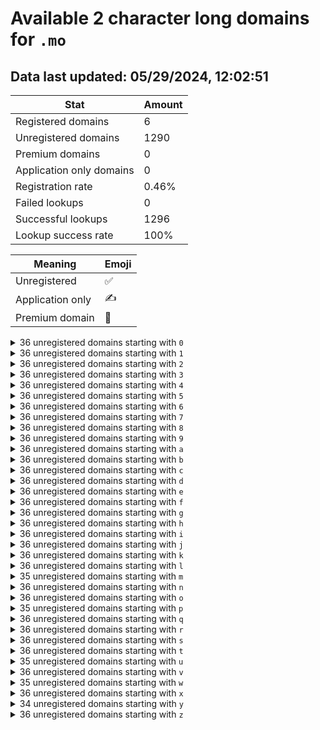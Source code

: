 # Available 2 character long domains for `.mo`

## Data last updated: 05/29/2024, 12:02:51

|Stat|Amount|
|--|--|
|Registered domains|6|
|Unregistered domains|1290|
|Premium domains|0|
|Application only domains|0|
|Registration rate|0.46%|
|Failed lookups|0|
|Successful lookups|1296|
|Lookup success rate|100%|


|Meaning|Emoji|
|--|--|
|Unregistered|:white_check_mark:|
|Application only|:writing_hand:|
|Premium domain|:gem:|

<details>
<summary>36 unregistered domains starting with <bold><code>0</code></bold></summary>

|Type|Domain|
|--|--|
|:white_check_mark:|`00.mo`|
|:white_check_mark:|`01.mo`|
|:white_check_mark:|`02.mo`|
|:white_check_mark:|`03.mo`|
|:white_check_mark:|`04.mo`|
|:white_check_mark:|`05.mo`|
|:white_check_mark:|`06.mo`|
|:white_check_mark:|`07.mo`|
|:white_check_mark:|`08.mo`|
|:white_check_mark:|`09.mo`|
|:white_check_mark:|`0a.mo`|
|:white_check_mark:|`0b.mo`|
|:white_check_mark:|`0c.mo`|
|:white_check_mark:|`0d.mo`|
|:white_check_mark:|`0e.mo`|
|:white_check_mark:|`0f.mo`|
|:white_check_mark:|`0g.mo`|
|:white_check_mark:|`0h.mo`|
|:white_check_mark:|`0i.mo`|
|:white_check_mark:|`0j.mo`|
|:white_check_mark:|`0k.mo`|
|:white_check_mark:|`0l.mo`|
|:white_check_mark:|`0m.mo`|
|:white_check_mark:|`0n.mo`|
|:white_check_mark:|`0o.mo`|
|:white_check_mark:|`0p.mo`|
|:white_check_mark:|`0q.mo`|
|:white_check_mark:|`0r.mo`|
|:white_check_mark:|`0s.mo`|
|:white_check_mark:|`0t.mo`|
|:white_check_mark:|`0u.mo`|
|:white_check_mark:|`0v.mo`|
|:white_check_mark:|`0w.mo`|
|:white_check_mark:|`0x.mo`|
|:white_check_mark:|`0y.mo`|
|:white_check_mark:|`0z.mo`|
</details>
<details>
<summary>36 unregistered domains starting with <bold><code>1</code></bold></summary>

|Type|Domain|
|--|--|
|:white_check_mark:|`10.mo`|
|:white_check_mark:|`11.mo`|
|:white_check_mark:|`12.mo`|
|:white_check_mark:|`13.mo`|
|:white_check_mark:|`14.mo`|
|:white_check_mark:|`15.mo`|
|:white_check_mark:|`16.mo`|
|:white_check_mark:|`17.mo`|
|:white_check_mark:|`18.mo`|
|:white_check_mark:|`19.mo`|
|:white_check_mark:|`1a.mo`|
|:white_check_mark:|`1b.mo`|
|:white_check_mark:|`1c.mo`|
|:white_check_mark:|`1d.mo`|
|:white_check_mark:|`1e.mo`|
|:white_check_mark:|`1f.mo`|
|:white_check_mark:|`1g.mo`|
|:white_check_mark:|`1h.mo`|
|:white_check_mark:|`1i.mo`|
|:white_check_mark:|`1j.mo`|
|:white_check_mark:|`1k.mo`|
|:white_check_mark:|`1l.mo`|
|:white_check_mark:|`1m.mo`|
|:white_check_mark:|`1n.mo`|
|:white_check_mark:|`1o.mo`|
|:white_check_mark:|`1p.mo`|
|:white_check_mark:|`1q.mo`|
|:white_check_mark:|`1r.mo`|
|:white_check_mark:|`1s.mo`|
|:white_check_mark:|`1t.mo`|
|:white_check_mark:|`1u.mo`|
|:white_check_mark:|`1v.mo`|
|:white_check_mark:|`1w.mo`|
|:white_check_mark:|`1x.mo`|
|:white_check_mark:|`1y.mo`|
|:white_check_mark:|`1z.mo`|
</details>
<details>
<summary>36 unregistered domains starting with <bold><code>2</code></bold></summary>

|Type|Domain|
|--|--|
|:white_check_mark:|`20.mo`|
|:white_check_mark:|`21.mo`|
|:white_check_mark:|`22.mo`|
|:white_check_mark:|`23.mo`|
|:white_check_mark:|`24.mo`|
|:white_check_mark:|`25.mo`|
|:white_check_mark:|`26.mo`|
|:white_check_mark:|`27.mo`|
|:white_check_mark:|`28.mo`|
|:white_check_mark:|`29.mo`|
|:white_check_mark:|`2a.mo`|
|:white_check_mark:|`2b.mo`|
|:white_check_mark:|`2c.mo`|
|:white_check_mark:|`2d.mo`|
|:white_check_mark:|`2e.mo`|
|:white_check_mark:|`2f.mo`|
|:white_check_mark:|`2g.mo`|
|:white_check_mark:|`2h.mo`|
|:white_check_mark:|`2i.mo`|
|:white_check_mark:|`2j.mo`|
|:white_check_mark:|`2k.mo`|
|:white_check_mark:|`2l.mo`|
|:white_check_mark:|`2m.mo`|
|:white_check_mark:|`2n.mo`|
|:white_check_mark:|`2o.mo`|
|:white_check_mark:|`2p.mo`|
|:white_check_mark:|`2q.mo`|
|:white_check_mark:|`2r.mo`|
|:white_check_mark:|`2s.mo`|
|:white_check_mark:|`2t.mo`|
|:white_check_mark:|`2u.mo`|
|:white_check_mark:|`2v.mo`|
|:white_check_mark:|`2w.mo`|
|:white_check_mark:|`2x.mo`|
|:white_check_mark:|`2y.mo`|
|:white_check_mark:|`2z.mo`|
</details>
<details>
<summary>36 unregistered domains starting with <bold><code>3</code></bold></summary>

|Type|Domain|
|--|--|
|:white_check_mark:|`30.mo`|
|:white_check_mark:|`31.mo`|
|:white_check_mark:|`32.mo`|
|:white_check_mark:|`33.mo`|
|:white_check_mark:|`34.mo`|
|:white_check_mark:|`35.mo`|
|:white_check_mark:|`36.mo`|
|:white_check_mark:|`37.mo`|
|:white_check_mark:|`38.mo`|
|:white_check_mark:|`39.mo`|
|:white_check_mark:|`3a.mo`|
|:white_check_mark:|`3b.mo`|
|:white_check_mark:|`3c.mo`|
|:white_check_mark:|`3d.mo`|
|:white_check_mark:|`3e.mo`|
|:white_check_mark:|`3f.mo`|
|:white_check_mark:|`3g.mo`|
|:white_check_mark:|`3h.mo`|
|:white_check_mark:|`3i.mo`|
|:white_check_mark:|`3j.mo`|
|:white_check_mark:|`3k.mo`|
|:white_check_mark:|`3l.mo`|
|:white_check_mark:|`3m.mo`|
|:white_check_mark:|`3n.mo`|
|:white_check_mark:|`3o.mo`|
|:white_check_mark:|`3p.mo`|
|:white_check_mark:|`3q.mo`|
|:white_check_mark:|`3r.mo`|
|:white_check_mark:|`3s.mo`|
|:white_check_mark:|`3t.mo`|
|:white_check_mark:|`3u.mo`|
|:white_check_mark:|`3v.mo`|
|:white_check_mark:|`3w.mo`|
|:white_check_mark:|`3x.mo`|
|:white_check_mark:|`3y.mo`|
|:white_check_mark:|`3z.mo`|
</details>
<details>
<summary>36 unregistered domains starting with <bold><code>4</code></bold></summary>

|Type|Domain|
|--|--|
|:white_check_mark:|`40.mo`|
|:white_check_mark:|`41.mo`|
|:white_check_mark:|`42.mo`|
|:white_check_mark:|`43.mo`|
|:white_check_mark:|`44.mo`|
|:white_check_mark:|`45.mo`|
|:white_check_mark:|`46.mo`|
|:white_check_mark:|`47.mo`|
|:white_check_mark:|`48.mo`|
|:white_check_mark:|`49.mo`|
|:white_check_mark:|`4a.mo`|
|:white_check_mark:|`4b.mo`|
|:white_check_mark:|`4c.mo`|
|:white_check_mark:|`4d.mo`|
|:white_check_mark:|`4e.mo`|
|:white_check_mark:|`4f.mo`|
|:white_check_mark:|`4g.mo`|
|:white_check_mark:|`4h.mo`|
|:white_check_mark:|`4i.mo`|
|:white_check_mark:|`4j.mo`|
|:white_check_mark:|`4k.mo`|
|:white_check_mark:|`4l.mo`|
|:white_check_mark:|`4m.mo`|
|:white_check_mark:|`4n.mo`|
|:white_check_mark:|`4o.mo`|
|:white_check_mark:|`4p.mo`|
|:white_check_mark:|`4q.mo`|
|:white_check_mark:|`4r.mo`|
|:white_check_mark:|`4s.mo`|
|:white_check_mark:|`4t.mo`|
|:white_check_mark:|`4u.mo`|
|:white_check_mark:|`4v.mo`|
|:white_check_mark:|`4w.mo`|
|:white_check_mark:|`4x.mo`|
|:white_check_mark:|`4y.mo`|
|:white_check_mark:|`4z.mo`|
</details>
<details>
<summary>36 unregistered domains starting with <bold><code>5</code></bold></summary>

|Type|Domain|
|--|--|
|:white_check_mark:|`50.mo`|
|:white_check_mark:|`51.mo`|
|:white_check_mark:|`52.mo`|
|:white_check_mark:|`53.mo`|
|:white_check_mark:|`54.mo`|
|:white_check_mark:|`55.mo`|
|:white_check_mark:|`56.mo`|
|:white_check_mark:|`57.mo`|
|:white_check_mark:|`58.mo`|
|:white_check_mark:|`59.mo`|
|:white_check_mark:|`5a.mo`|
|:white_check_mark:|`5b.mo`|
|:white_check_mark:|`5c.mo`|
|:white_check_mark:|`5d.mo`|
|:white_check_mark:|`5e.mo`|
|:white_check_mark:|`5f.mo`|
|:white_check_mark:|`5g.mo`|
|:white_check_mark:|`5h.mo`|
|:white_check_mark:|`5i.mo`|
|:white_check_mark:|`5j.mo`|
|:white_check_mark:|`5k.mo`|
|:white_check_mark:|`5l.mo`|
|:white_check_mark:|`5m.mo`|
|:white_check_mark:|`5n.mo`|
|:white_check_mark:|`5o.mo`|
|:white_check_mark:|`5p.mo`|
|:white_check_mark:|`5q.mo`|
|:white_check_mark:|`5r.mo`|
|:white_check_mark:|`5s.mo`|
|:white_check_mark:|`5t.mo`|
|:white_check_mark:|`5u.mo`|
|:white_check_mark:|`5v.mo`|
|:white_check_mark:|`5w.mo`|
|:white_check_mark:|`5x.mo`|
|:white_check_mark:|`5y.mo`|
|:white_check_mark:|`5z.mo`|
</details>
<details>
<summary>36 unregistered domains starting with <bold><code>6</code></bold></summary>

|Type|Domain|
|--|--|
|:white_check_mark:|`60.mo`|
|:white_check_mark:|`61.mo`|
|:white_check_mark:|`62.mo`|
|:white_check_mark:|`63.mo`|
|:white_check_mark:|`64.mo`|
|:white_check_mark:|`65.mo`|
|:white_check_mark:|`66.mo`|
|:white_check_mark:|`67.mo`|
|:white_check_mark:|`68.mo`|
|:white_check_mark:|`69.mo`|
|:white_check_mark:|`6a.mo`|
|:white_check_mark:|`6b.mo`|
|:white_check_mark:|`6c.mo`|
|:white_check_mark:|`6d.mo`|
|:white_check_mark:|`6e.mo`|
|:white_check_mark:|`6f.mo`|
|:white_check_mark:|`6g.mo`|
|:white_check_mark:|`6h.mo`|
|:white_check_mark:|`6i.mo`|
|:white_check_mark:|`6j.mo`|
|:white_check_mark:|`6k.mo`|
|:white_check_mark:|`6l.mo`|
|:white_check_mark:|`6m.mo`|
|:white_check_mark:|`6n.mo`|
|:white_check_mark:|`6o.mo`|
|:white_check_mark:|`6p.mo`|
|:white_check_mark:|`6q.mo`|
|:white_check_mark:|`6r.mo`|
|:white_check_mark:|`6s.mo`|
|:white_check_mark:|`6t.mo`|
|:white_check_mark:|`6u.mo`|
|:white_check_mark:|`6v.mo`|
|:white_check_mark:|`6w.mo`|
|:white_check_mark:|`6x.mo`|
|:white_check_mark:|`6y.mo`|
|:white_check_mark:|`6z.mo`|
</details>
<details>
<summary>36 unregistered domains starting with <bold><code>7</code></bold></summary>

|Type|Domain|
|--|--|
|:white_check_mark:|`70.mo`|
|:white_check_mark:|`71.mo`|
|:white_check_mark:|`72.mo`|
|:white_check_mark:|`73.mo`|
|:white_check_mark:|`74.mo`|
|:white_check_mark:|`75.mo`|
|:white_check_mark:|`76.mo`|
|:white_check_mark:|`77.mo`|
|:white_check_mark:|`78.mo`|
|:white_check_mark:|`79.mo`|
|:white_check_mark:|`7a.mo`|
|:white_check_mark:|`7b.mo`|
|:white_check_mark:|`7c.mo`|
|:white_check_mark:|`7d.mo`|
|:white_check_mark:|`7e.mo`|
|:white_check_mark:|`7f.mo`|
|:white_check_mark:|`7g.mo`|
|:white_check_mark:|`7h.mo`|
|:white_check_mark:|`7i.mo`|
|:white_check_mark:|`7j.mo`|
|:white_check_mark:|`7k.mo`|
|:white_check_mark:|`7l.mo`|
|:white_check_mark:|`7m.mo`|
|:white_check_mark:|`7n.mo`|
|:white_check_mark:|`7o.mo`|
|:white_check_mark:|`7p.mo`|
|:white_check_mark:|`7q.mo`|
|:white_check_mark:|`7r.mo`|
|:white_check_mark:|`7s.mo`|
|:white_check_mark:|`7t.mo`|
|:white_check_mark:|`7u.mo`|
|:white_check_mark:|`7v.mo`|
|:white_check_mark:|`7w.mo`|
|:white_check_mark:|`7x.mo`|
|:white_check_mark:|`7y.mo`|
|:white_check_mark:|`7z.mo`|
</details>
<details>
<summary>36 unregistered domains starting with <bold><code>8</code></bold></summary>

|Type|Domain|
|--|--|
|:white_check_mark:|`80.mo`|
|:white_check_mark:|`81.mo`|
|:white_check_mark:|`82.mo`|
|:white_check_mark:|`83.mo`|
|:white_check_mark:|`84.mo`|
|:white_check_mark:|`85.mo`|
|:white_check_mark:|`86.mo`|
|:white_check_mark:|`87.mo`|
|:white_check_mark:|`88.mo`|
|:white_check_mark:|`89.mo`|
|:white_check_mark:|`8a.mo`|
|:white_check_mark:|`8b.mo`|
|:white_check_mark:|`8c.mo`|
|:white_check_mark:|`8d.mo`|
|:white_check_mark:|`8e.mo`|
|:white_check_mark:|`8f.mo`|
|:white_check_mark:|`8g.mo`|
|:white_check_mark:|`8h.mo`|
|:white_check_mark:|`8i.mo`|
|:white_check_mark:|`8j.mo`|
|:white_check_mark:|`8k.mo`|
|:white_check_mark:|`8l.mo`|
|:white_check_mark:|`8m.mo`|
|:white_check_mark:|`8n.mo`|
|:white_check_mark:|`8o.mo`|
|:white_check_mark:|`8p.mo`|
|:white_check_mark:|`8q.mo`|
|:white_check_mark:|`8r.mo`|
|:white_check_mark:|`8s.mo`|
|:white_check_mark:|`8t.mo`|
|:white_check_mark:|`8u.mo`|
|:white_check_mark:|`8v.mo`|
|:white_check_mark:|`8w.mo`|
|:white_check_mark:|`8x.mo`|
|:white_check_mark:|`8y.mo`|
|:white_check_mark:|`8z.mo`|
</details>
<details>
<summary>36 unregistered domains starting with <bold><code>9</code></bold></summary>

|Type|Domain|
|--|--|
|:white_check_mark:|`90.mo`|
|:white_check_mark:|`91.mo`|
|:white_check_mark:|`92.mo`|
|:white_check_mark:|`93.mo`|
|:white_check_mark:|`94.mo`|
|:white_check_mark:|`95.mo`|
|:white_check_mark:|`96.mo`|
|:white_check_mark:|`97.mo`|
|:white_check_mark:|`98.mo`|
|:white_check_mark:|`99.mo`|
|:white_check_mark:|`9a.mo`|
|:white_check_mark:|`9b.mo`|
|:white_check_mark:|`9c.mo`|
|:white_check_mark:|`9d.mo`|
|:white_check_mark:|`9e.mo`|
|:white_check_mark:|`9f.mo`|
|:white_check_mark:|`9g.mo`|
|:white_check_mark:|`9h.mo`|
|:white_check_mark:|`9i.mo`|
|:white_check_mark:|`9j.mo`|
|:white_check_mark:|`9k.mo`|
|:white_check_mark:|`9l.mo`|
|:white_check_mark:|`9m.mo`|
|:white_check_mark:|`9n.mo`|
|:white_check_mark:|`9o.mo`|
|:white_check_mark:|`9p.mo`|
|:white_check_mark:|`9q.mo`|
|:white_check_mark:|`9r.mo`|
|:white_check_mark:|`9s.mo`|
|:white_check_mark:|`9t.mo`|
|:white_check_mark:|`9u.mo`|
|:white_check_mark:|`9v.mo`|
|:white_check_mark:|`9w.mo`|
|:white_check_mark:|`9x.mo`|
|:white_check_mark:|`9y.mo`|
|:white_check_mark:|`9z.mo`|
</details>
<details>
<summary>36 unregistered domains starting with <bold><code>a</code></bold></summary>

|Type|Domain|
|--|--|
|:white_check_mark:|`a0.mo`|
|:white_check_mark:|`a1.mo`|
|:white_check_mark:|`a2.mo`|
|:white_check_mark:|`a3.mo`|
|:white_check_mark:|`a4.mo`|
|:white_check_mark:|`a5.mo`|
|:white_check_mark:|`a6.mo`|
|:white_check_mark:|`a7.mo`|
|:white_check_mark:|`a8.mo`|
|:white_check_mark:|`a9.mo`|
|:white_check_mark:|`aa.mo`|
|:white_check_mark:|`ab.mo`|
|:white_check_mark:|`ac.mo`|
|:white_check_mark:|`ad.mo`|
|:white_check_mark:|`ae.mo`|
|:white_check_mark:|`af.mo`|
|:white_check_mark:|`ag.mo`|
|:white_check_mark:|`ah.mo`|
|:white_check_mark:|`ai.mo`|
|:white_check_mark:|`aj.mo`|
|:white_check_mark:|`ak.mo`|
|:white_check_mark:|`al.mo`|
|:white_check_mark:|`am.mo`|
|:white_check_mark:|`an.mo`|
|:white_check_mark:|`ao.mo`|
|:white_check_mark:|`ap.mo`|
|:white_check_mark:|`aq.mo`|
|:white_check_mark:|`ar.mo`|
|:white_check_mark:|`as.mo`|
|:white_check_mark:|`at.mo`|
|:white_check_mark:|`au.mo`|
|:white_check_mark:|`av.mo`|
|:white_check_mark:|`aw.mo`|
|:white_check_mark:|`ax.mo`|
|:white_check_mark:|`ay.mo`|
|:white_check_mark:|`az.mo`|
</details>
<details>
<summary>36 unregistered domains starting with <bold><code>b</code></bold></summary>

|Type|Domain|
|--|--|
|:white_check_mark:|`b0.mo`|
|:white_check_mark:|`b1.mo`|
|:white_check_mark:|`b2.mo`|
|:white_check_mark:|`b3.mo`|
|:white_check_mark:|`b4.mo`|
|:white_check_mark:|`b5.mo`|
|:white_check_mark:|`b6.mo`|
|:white_check_mark:|`b7.mo`|
|:white_check_mark:|`b8.mo`|
|:white_check_mark:|`b9.mo`|
|:white_check_mark:|`ba.mo`|
|:white_check_mark:|`bb.mo`|
|:white_check_mark:|`bc.mo`|
|:white_check_mark:|`bd.mo`|
|:white_check_mark:|`be.mo`|
|:white_check_mark:|`bf.mo`|
|:white_check_mark:|`bg.mo`|
|:white_check_mark:|`bh.mo`|
|:white_check_mark:|`bi.mo`|
|:white_check_mark:|`bj.mo`|
|:white_check_mark:|`bk.mo`|
|:white_check_mark:|`bl.mo`|
|:white_check_mark:|`bm.mo`|
|:white_check_mark:|`bn.mo`|
|:white_check_mark:|`bo.mo`|
|:white_check_mark:|`bp.mo`|
|:white_check_mark:|`bq.mo`|
|:white_check_mark:|`br.mo`|
|:white_check_mark:|`bs.mo`|
|:white_check_mark:|`bt.mo`|
|:white_check_mark:|`bu.mo`|
|:white_check_mark:|`bv.mo`|
|:white_check_mark:|`bw.mo`|
|:white_check_mark:|`bx.mo`|
|:white_check_mark:|`by.mo`|
|:white_check_mark:|`bz.mo`|
</details>
<details>
<summary>36 unregistered domains starting with <bold><code>c</code></bold></summary>

|Type|Domain|
|--|--|
|:white_check_mark:|`c0.mo`|
|:white_check_mark:|`c1.mo`|
|:white_check_mark:|`c2.mo`|
|:white_check_mark:|`c3.mo`|
|:white_check_mark:|`c4.mo`|
|:white_check_mark:|`c5.mo`|
|:white_check_mark:|`c6.mo`|
|:white_check_mark:|`c7.mo`|
|:white_check_mark:|`c8.mo`|
|:white_check_mark:|`c9.mo`|
|:white_check_mark:|`ca.mo`|
|:white_check_mark:|`cb.mo`|
|:white_check_mark:|`cc.mo`|
|:white_check_mark:|`cd.mo`|
|:white_check_mark:|`ce.mo`|
|:white_check_mark:|`cf.mo`|
|:white_check_mark:|`cg.mo`|
|:white_check_mark:|`ch.mo`|
|:white_check_mark:|`ci.mo`|
|:white_check_mark:|`cj.mo`|
|:white_check_mark:|`ck.mo`|
|:white_check_mark:|`cl.mo`|
|:white_check_mark:|`cm.mo`|
|:white_check_mark:|`cn.mo`|
|:white_check_mark:|`co.mo`|
|:white_check_mark:|`cp.mo`|
|:white_check_mark:|`cq.mo`|
|:white_check_mark:|`cr.mo`|
|:white_check_mark:|`cs.mo`|
|:white_check_mark:|`ct.mo`|
|:white_check_mark:|`cu.mo`|
|:white_check_mark:|`cv.mo`|
|:white_check_mark:|`cw.mo`|
|:white_check_mark:|`cx.mo`|
|:white_check_mark:|`cy.mo`|
|:white_check_mark:|`cz.mo`|
</details>
<details>
<summary>36 unregistered domains starting with <bold><code>d</code></bold></summary>

|Type|Domain|
|--|--|
|:white_check_mark:|`d0.mo`|
|:white_check_mark:|`d1.mo`|
|:white_check_mark:|`d2.mo`|
|:white_check_mark:|`d3.mo`|
|:white_check_mark:|`d4.mo`|
|:white_check_mark:|`d5.mo`|
|:white_check_mark:|`d6.mo`|
|:white_check_mark:|`d7.mo`|
|:white_check_mark:|`d8.mo`|
|:white_check_mark:|`d9.mo`|
|:white_check_mark:|`da.mo`|
|:white_check_mark:|`db.mo`|
|:white_check_mark:|`dc.mo`|
|:white_check_mark:|`dd.mo`|
|:white_check_mark:|`de.mo`|
|:white_check_mark:|`df.mo`|
|:white_check_mark:|`dg.mo`|
|:white_check_mark:|`dh.mo`|
|:white_check_mark:|`di.mo`|
|:white_check_mark:|`dj.mo`|
|:white_check_mark:|`dk.mo`|
|:white_check_mark:|`dl.mo`|
|:white_check_mark:|`dm.mo`|
|:white_check_mark:|`dn.mo`|
|:white_check_mark:|`do.mo`|
|:white_check_mark:|`dp.mo`|
|:white_check_mark:|`dq.mo`|
|:white_check_mark:|`dr.mo`|
|:white_check_mark:|`ds.mo`|
|:white_check_mark:|`dt.mo`|
|:white_check_mark:|`du.mo`|
|:white_check_mark:|`dv.mo`|
|:white_check_mark:|`dw.mo`|
|:white_check_mark:|`dx.mo`|
|:white_check_mark:|`dy.mo`|
|:white_check_mark:|`dz.mo`|
</details>
<details>
<summary>36 unregistered domains starting with <bold><code>e</code></bold></summary>

|Type|Domain|
|--|--|
|:white_check_mark:|`e0.mo`|
|:white_check_mark:|`e1.mo`|
|:white_check_mark:|`e2.mo`|
|:white_check_mark:|`e3.mo`|
|:white_check_mark:|`e4.mo`|
|:white_check_mark:|`e5.mo`|
|:white_check_mark:|`e6.mo`|
|:white_check_mark:|`e7.mo`|
|:white_check_mark:|`e8.mo`|
|:white_check_mark:|`e9.mo`|
|:white_check_mark:|`ea.mo`|
|:white_check_mark:|`eb.mo`|
|:white_check_mark:|`ec.mo`|
|:white_check_mark:|`ed.mo`|
|:white_check_mark:|`ee.mo`|
|:white_check_mark:|`ef.mo`|
|:white_check_mark:|`eg.mo`|
|:white_check_mark:|`eh.mo`|
|:white_check_mark:|`ei.mo`|
|:white_check_mark:|`ej.mo`|
|:white_check_mark:|`ek.mo`|
|:white_check_mark:|`el.mo`|
|:white_check_mark:|`em.mo`|
|:white_check_mark:|`en.mo`|
|:white_check_mark:|`eo.mo`|
|:white_check_mark:|`ep.mo`|
|:white_check_mark:|`eq.mo`|
|:white_check_mark:|`er.mo`|
|:white_check_mark:|`es.mo`|
|:white_check_mark:|`et.mo`|
|:white_check_mark:|`eu.mo`|
|:white_check_mark:|`ev.mo`|
|:white_check_mark:|`ew.mo`|
|:white_check_mark:|`ex.mo`|
|:white_check_mark:|`ey.mo`|
|:white_check_mark:|`ez.mo`|
</details>
<details>
<summary>36 unregistered domains starting with <bold><code>f</code></bold></summary>

|Type|Domain|
|--|--|
|:white_check_mark:|`f0.mo`|
|:white_check_mark:|`f1.mo`|
|:white_check_mark:|`f2.mo`|
|:white_check_mark:|`f3.mo`|
|:white_check_mark:|`f4.mo`|
|:white_check_mark:|`f5.mo`|
|:white_check_mark:|`f6.mo`|
|:white_check_mark:|`f7.mo`|
|:white_check_mark:|`f8.mo`|
|:white_check_mark:|`f9.mo`|
|:white_check_mark:|`fa.mo`|
|:white_check_mark:|`fb.mo`|
|:white_check_mark:|`fc.mo`|
|:white_check_mark:|`fd.mo`|
|:white_check_mark:|`fe.mo`|
|:white_check_mark:|`ff.mo`|
|:white_check_mark:|`fg.mo`|
|:white_check_mark:|`fh.mo`|
|:white_check_mark:|`fi.mo`|
|:white_check_mark:|`fj.mo`|
|:white_check_mark:|`fk.mo`|
|:white_check_mark:|`fl.mo`|
|:white_check_mark:|`fm.mo`|
|:white_check_mark:|`fn.mo`|
|:white_check_mark:|`fo.mo`|
|:white_check_mark:|`fp.mo`|
|:white_check_mark:|`fq.mo`|
|:white_check_mark:|`fr.mo`|
|:white_check_mark:|`fs.mo`|
|:white_check_mark:|`ft.mo`|
|:white_check_mark:|`fu.mo`|
|:white_check_mark:|`fv.mo`|
|:white_check_mark:|`fw.mo`|
|:white_check_mark:|`fx.mo`|
|:white_check_mark:|`fy.mo`|
|:white_check_mark:|`fz.mo`|
</details>
<details>
<summary>36 unregistered domains starting with <bold><code>g</code></bold></summary>

|Type|Domain|
|--|--|
|:white_check_mark:|`g0.mo`|
|:white_check_mark:|`g1.mo`|
|:white_check_mark:|`g2.mo`|
|:white_check_mark:|`g3.mo`|
|:white_check_mark:|`g4.mo`|
|:white_check_mark:|`g5.mo`|
|:white_check_mark:|`g6.mo`|
|:white_check_mark:|`g7.mo`|
|:white_check_mark:|`g8.mo`|
|:white_check_mark:|`g9.mo`|
|:white_check_mark:|`ga.mo`|
|:white_check_mark:|`gb.mo`|
|:white_check_mark:|`gc.mo`|
|:white_check_mark:|`gd.mo`|
|:white_check_mark:|`ge.mo`|
|:white_check_mark:|`gf.mo`|
|:white_check_mark:|`gg.mo`|
|:white_check_mark:|`gh.mo`|
|:white_check_mark:|`gi.mo`|
|:white_check_mark:|`gj.mo`|
|:white_check_mark:|`gk.mo`|
|:white_check_mark:|`gl.mo`|
|:white_check_mark:|`gm.mo`|
|:white_check_mark:|`gn.mo`|
|:white_check_mark:|`go.mo`|
|:white_check_mark:|`gp.mo`|
|:white_check_mark:|`gq.mo`|
|:white_check_mark:|`gr.mo`|
|:white_check_mark:|`gs.mo`|
|:white_check_mark:|`gt.mo`|
|:white_check_mark:|`gu.mo`|
|:white_check_mark:|`gv.mo`|
|:white_check_mark:|`gw.mo`|
|:white_check_mark:|`gx.mo`|
|:white_check_mark:|`gy.mo`|
|:white_check_mark:|`gz.mo`|
</details>
<details>
<summary>36 unregistered domains starting with <bold><code>h</code></bold></summary>

|Type|Domain|
|--|--|
|:white_check_mark:|`h0.mo`|
|:white_check_mark:|`h1.mo`|
|:white_check_mark:|`h2.mo`|
|:white_check_mark:|`h3.mo`|
|:white_check_mark:|`h4.mo`|
|:white_check_mark:|`h5.mo`|
|:white_check_mark:|`h6.mo`|
|:white_check_mark:|`h7.mo`|
|:white_check_mark:|`h8.mo`|
|:white_check_mark:|`h9.mo`|
|:white_check_mark:|`ha.mo`|
|:white_check_mark:|`hb.mo`|
|:white_check_mark:|`hc.mo`|
|:white_check_mark:|`hd.mo`|
|:white_check_mark:|`he.mo`|
|:white_check_mark:|`hf.mo`|
|:white_check_mark:|`hg.mo`|
|:white_check_mark:|`hh.mo`|
|:white_check_mark:|`hi.mo`|
|:white_check_mark:|`hj.mo`|
|:white_check_mark:|`hk.mo`|
|:white_check_mark:|`hl.mo`|
|:white_check_mark:|`hm.mo`|
|:white_check_mark:|`hn.mo`|
|:white_check_mark:|`ho.mo`|
|:white_check_mark:|`hp.mo`|
|:white_check_mark:|`hq.mo`|
|:white_check_mark:|`hr.mo`|
|:white_check_mark:|`hs.mo`|
|:white_check_mark:|`ht.mo`|
|:white_check_mark:|`hu.mo`|
|:white_check_mark:|`hv.mo`|
|:white_check_mark:|`hw.mo`|
|:white_check_mark:|`hx.mo`|
|:white_check_mark:|`hy.mo`|
|:white_check_mark:|`hz.mo`|
</details>
<details>
<summary>36 unregistered domains starting with <bold><code>i</code></bold></summary>

|Type|Domain|
|--|--|
|:white_check_mark:|`i0.mo`|
|:white_check_mark:|`i1.mo`|
|:white_check_mark:|`i2.mo`|
|:white_check_mark:|`i3.mo`|
|:white_check_mark:|`i4.mo`|
|:white_check_mark:|`i5.mo`|
|:white_check_mark:|`i6.mo`|
|:white_check_mark:|`i7.mo`|
|:white_check_mark:|`i8.mo`|
|:white_check_mark:|`i9.mo`|
|:white_check_mark:|`ia.mo`|
|:white_check_mark:|`ib.mo`|
|:white_check_mark:|`ic.mo`|
|:white_check_mark:|`id.mo`|
|:white_check_mark:|`ie.mo`|
|:white_check_mark:|`if.mo`|
|:white_check_mark:|`ig.mo`|
|:white_check_mark:|`ih.mo`|
|:white_check_mark:|`ii.mo`|
|:white_check_mark:|`ij.mo`|
|:white_check_mark:|`ik.mo`|
|:white_check_mark:|`il.mo`|
|:white_check_mark:|`im.mo`|
|:white_check_mark:|`in.mo`|
|:white_check_mark:|`io.mo`|
|:white_check_mark:|`ip.mo`|
|:white_check_mark:|`iq.mo`|
|:white_check_mark:|`ir.mo`|
|:white_check_mark:|`is.mo`|
|:white_check_mark:|`it.mo`|
|:white_check_mark:|`iu.mo`|
|:white_check_mark:|`iv.mo`|
|:white_check_mark:|`iw.mo`|
|:white_check_mark:|`ix.mo`|
|:white_check_mark:|`iy.mo`|
|:white_check_mark:|`iz.mo`|
</details>
<details>
<summary>36 unregistered domains starting with <bold><code>j</code></bold></summary>

|Type|Domain|
|--|--|
|:white_check_mark:|`j0.mo`|
|:white_check_mark:|`j1.mo`|
|:white_check_mark:|`j2.mo`|
|:white_check_mark:|`j3.mo`|
|:white_check_mark:|`j4.mo`|
|:white_check_mark:|`j5.mo`|
|:white_check_mark:|`j6.mo`|
|:white_check_mark:|`j7.mo`|
|:white_check_mark:|`j8.mo`|
|:white_check_mark:|`j9.mo`|
|:white_check_mark:|`ja.mo`|
|:white_check_mark:|`jb.mo`|
|:white_check_mark:|`jc.mo`|
|:white_check_mark:|`jd.mo`|
|:white_check_mark:|`je.mo`|
|:white_check_mark:|`jf.mo`|
|:white_check_mark:|`jg.mo`|
|:white_check_mark:|`jh.mo`|
|:white_check_mark:|`ji.mo`|
|:white_check_mark:|`jj.mo`|
|:white_check_mark:|`jk.mo`|
|:white_check_mark:|`jl.mo`|
|:white_check_mark:|`jm.mo`|
|:white_check_mark:|`jn.mo`|
|:white_check_mark:|`jo.mo`|
|:white_check_mark:|`jp.mo`|
|:white_check_mark:|`jq.mo`|
|:white_check_mark:|`jr.mo`|
|:white_check_mark:|`js.mo`|
|:white_check_mark:|`jt.mo`|
|:white_check_mark:|`ju.mo`|
|:white_check_mark:|`jv.mo`|
|:white_check_mark:|`jw.mo`|
|:white_check_mark:|`jx.mo`|
|:white_check_mark:|`jy.mo`|
|:white_check_mark:|`jz.mo`|
</details>
<details>
<summary>36 unregistered domains starting with <bold><code>k</code></bold></summary>

|Type|Domain|
|--|--|
|:white_check_mark:|`k0.mo`|
|:white_check_mark:|`k1.mo`|
|:white_check_mark:|`k2.mo`|
|:white_check_mark:|`k3.mo`|
|:white_check_mark:|`k4.mo`|
|:white_check_mark:|`k5.mo`|
|:white_check_mark:|`k6.mo`|
|:white_check_mark:|`k7.mo`|
|:white_check_mark:|`k8.mo`|
|:white_check_mark:|`k9.mo`|
|:white_check_mark:|`ka.mo`|
|:white_check_mark:|`kb.mo`|
|:white_check_mark:|`kc.mo`|
|:white_check_mark:|`kd.mo`|
|:white_check_mark:|`ke.mo`|
|:white_check_mark:|`kf.mo`|
|:white_check_mark:|`kg.mo`|
|:white_check_mark:|`kh.mo`|
|:white_check_mark:|`ki.mo`|
|:white_check_mark:|`kj.mo`|
|:white_check_mark:|`kk.mo`|
|:white_check_mark:|`kl.mo`|
|:white_check_mark:|`km.mo`|
|:white_check_mark:|`kn.mo`|
|:white_check_mark:|`ko.mo`|
|:white_check_mark:|`kp.mo`|
|:white_check_mark:|`kq.mo`|
|:white_check_mark:|`kr.mo`|
|:white_check_mark:|`ks.mo`|
|:white_check_mark:|`kt.mo`|
|:white_check_mark:|`ku.mo`|
|:white_check_mark:|`kv.mo`|
|:white_check_mark:|`kw.mo`|
|:white_check_mark:|`kx.mo`|
|:white_check_mark:|`ky.mo`|
|:white_check_mark:|`kz.mo`|
</details>
<details>
<summary>36 unregistered domains starting with <bold><code>l</code></bold></summary>

|Type|Domain|
|--|--|
|:white_check_mark:|`l0.mo`|
|:white_check_mark:|`l1.mo`|
|:white_check_mark:|`l2.mo`|
|:white_check_mark:|`l3.mo`|
|:white_check_mark:|`l4.mo`|
|:white_check_mark:|`l5.mo`|
|:white_check_mark:|`l6.mo`|
|:white_check_mark:|`l7.mo`|
|:white_check_mark:|`l8.mo`|
|:white_check_mark:|`l9.mo`|
|:white_check_mark:|`la.mo`|
|:white_check_mark:|`lb.mo`|
|:white_check_mark:|`lc.mo`|
|:white_check_mark:|`ld.mo`|
|:white_check_mark:|`le.mo`|
|:white_check_mark:|`lf.mo`|
|:white_check_mark:|`lg.mo`|
|:white_check_mark:|`lh.mo`|
|:white_check_mark:|`li.mo`|
|:white_check_mark:|`lj.mo`|
|:white_check_mark:|`lk.mo`|
|:white_check_mark:|`ll.mo`|
|:white_check_mark:|`lm.mo`|
|:white_check_mark:|`ln.mo`|
|:white_check_mark:|`lo.mo`|
|:white_check_mark:|`lp.mo`|
|:white_check_mark:|`lq.mo`|
|:white_check_mark:|`lr.mo`|
|:white_check_mark:|`ls.mo`|
|:white_check_mark:|`lt.mo`|
|:white_check_mark:|`lu.mo`|
|:white_check_mark:|`lv.mo`|
|:white_check_mark:|`lw.mo`|
|:white_check_mark:|`lx.mo`|
|:white_check_mark:|`ly.mo`|
|:white_check_mark:|`lz.mo`|
</details>
<details>
<summary>35 unregistered domains starting with <bold><code>m</code></bold></summary>

|Type|Domain|
|--|--|
|:white_check_mark:|`m0.mo`|
|:white_check_mark:|`m1.mo`|
|:white_check_mark:|`m2.mo`|
|:white_check_mark:|`m3.mo`|
|:white_check_mark:|`m4.mo`|
|:white_check_mark:|`m5.mo`|
|:white_check_mark:|`m6.mo`|
|:white_check_mark:|`m7.mo`|
|:white_check_mark:|`m8.mo`|
|:white_check_mark:|`m9.mo`|
|:white_check_mark:|`ma.mo`|
|:white_check_mark:|`mb.mo`|
|:white_check_mark:|`mc.mo`|
|:white_check_mark:|`md.mo`|
|:white_check_mark:|`me.mo`|
|:white_check_mark:|`mf.mo`|
|:white_check_mark:|`mg.mo`|
|:white_check_mark:|`mh.mo`|
|:white_check_mark:|`mj.mo`|
|:white_check_mark:|`mk.mo`|
|:white_check_mark:|`ml.mo`|
|:white_check_mark:|`mm.mo`|
|:white_check_mark:|`mn.mo`|
|:white_check_mark:|`mo.mo`|
|:white_check_mark:|`mp.mo`|
|:white_check_mark:|`mq.mo`|
|:white_check_mark:|`mr.mo`|
|:white_check_mark:|`ms.mo`|
|:white_check_mark:|`mt.mo`|
|:white_check_mark:|`mu.mo`|
|:white_check_mark:|`mv.mo`|
|:white_check_mark:|`mw.mo`|
|:white_check_mark:|`mx.mo`|
|:white_check_mark:|`my.mo`|
|:white_check_mark:|`mz.mo`|
</details>
<details>
<summary>36 unregistered domains starting with <bold><code>n</code></bold></summary>

|Type|Domain|
|--|--|
|:white_check_mark:|`n0.mo`|
|:white_check_mark:|`n1.mo`|
|:white_check_mark:|`n2.mo`|
|:white_check_mark:|`n3.mo`|
|:white_check_mark:|`n4.mo`|
|:white_check_mark:|`n5.mo`|
|:white_check_mark:|`n6.mo`|
|:white_check_mark:|`n7.mo`|
|:white_check_mark:|`n8.mo`|
|:white_check_mark:|`n9.mo`|
|:white_check_mark:|`na.mo`|
|:white_check_mark:|`nb.mo`|
|:white_check_mark:|`nc.mo`|
|:white_check_mark:|`nd.mo`|
|:white_check_mark:|`ne.mo`|
|:white_check_mark:|`nf.mo`|
|:white_check_mark:|`ng.mo`|
|:white_check_mark:|`nh.mo`|
|:white_check_mark:|`ni.mo`|
|:white_check_mark:|`nj.mo`|
|:white_check_mark:|`nk.mo`|
|:white_check_mark:|`nl.mo`|
|:white_check_mark:|`nm.mo`|
|:white_check_mark:|`nn.mo`|
|:white_check_mark:|`no.mo`|
|:white_check_mark:|`np.mo`|
|:white_check_mark:|`nq.mo`|
|:white_check_mark:|`nr.mo`|
|:white_check_mark:|`ns.mo`|
|:white_check_mark:|`nt.mo`|
|:white_check_mark:|`nu.mo`|
|:white_check_mark:|`nv.mo`|
|:white_check_mark:|`nw.mo`|
|:white_check_mark:|`nx.mo`|
|:white_check_mark:|`ny.mo`|
|:white_check_mark:|`nz.mo`|
</details>
<details>
<summary>36 unregistered domains starting with <bold><code>o</code></bold></summary>

|Type|Domain|
|--|--|
|:white_check_mark:|`o0.mo`|
|:white_check_mark:|`o1.mo`|
|:white_check_mark:|`o2.mo`|
|:white_check_mark:|`o3.mo`|
|:white_check_mark:|`o4.mo`|
|:white_check_mark:|`o5.mo`|
|:white_check_mark:|`o6.mo`|
|:white_check_mark:|`o7.mo`|
|:white_check_mark:|`o8.mo`|
|:white_check_mark:|`o9.mo`|
|:white_check_mark:|`oa.mo`|
|:white_check_mark:|`ob.mo`|
|:white_check_mark:|`oc.mo`|
|:white_check_mark:|`od.mo`|
|:white_check_mark:|`oe.mo`|
|:white_check_mark:|`of.mo`|
|:white_check_mark:|`og.mo`|
|:white_check_mark:|`oh.mo`|
|:white_check_mark:|`oi.mo`|
|:white_check_mark:|`oj.mo`|
|:white_check_mark:|`ok.mo`|
|:white_check_mark:|`ol.mo`|
|:white_check_mark:|`om.mo`|
|:white_check_mark:|`on.mo`|
|:white_check_mark:|`oo.mo`|
|:white_check_mark:|`op.mo`|
|:white_check_mark:|`oq.mo`|
|:white_check_mark:|`or.mo`|
|:white_check_mark:|`os.mo`|
|:white_check_mark:|`ot.mo`|
|:white_check_mark:|`ou.mo`|
|:white_check_mark:|`ov.mo`|
|:white_check_mark:|`ow.mo`|
|:white_check_mark:|`ox.mo`|
|:white_check_mark:|`oy.mo`|
|:white_check_mark:|`oz.mo`|
</details>
<details>
<summary>35 unregistered domains starting with <bold><code>p</code></bold></summary>

|Type|Domain|
|--|--|
|:white_check_mark:|`p0.mo`|
|:white_check_mark:|`p1.mo`|
|:white_check_mark:|`p2.mo`|
|:white_check_mark:|`p3.mo`|
|:white_check_mark:|`p4.mo`|
|:white_check_mark:|`p5.mo`|
|:white_check_mark:|`p6.mo`|
|:white_check_mark:|`p7.mo`|
|:white_check_mark:|`p8.mo`|
|:white_check_mark:|`p9.mo`|
|:white_check_mark:|`pa.mo`|
|:white_check_mark:|`pb.mo`|
|:white_check_mark:|`pc.mo`|
|:white_check_mark:|`pd.mo`|
|:white_check_mark:|`pe.mo`|
|:white_check_mark:|`pf.mo`|
|:white_check_mark:|`pg.mo`|
|:white_check_mark:|`ph.mo`|
|:white_check_mark:|`pi.mo`|
|:white_check_mark:|`pj.mo`|
|:white_check_mark:|`pl.mo`|
|:white_check_mark:|`pm.mo`|
|:white_check_mark:|`pn.mo`|
|:white_check_mark:|`po.mo`|
|:white_check_mark:|`pp.mo`|
|:white_check_mark:|`pq.mo`|
|:white_check_mark:|`pr.mo`|
|:white_check_mark:|`ps.mo`|
|:white_check_mark:|`pt.mo`|
|:white_check_mark:|`pu.mo`|
|:white_check_mark:|`pv.mo`|
|:white_check_mark:|`pw.mo`|
|:white_check_mark:|`px.mo`|
|:white_check_mark:|`py.mo`|
|:white_check_mark:|`pz.mo`|
</details>
<details>
<summary>36 unregistered domains starting with <bold><code>q</code></bold></summary>

|Type|Domain|
|--|--|
|:white_check_mark:|`q0.mo`|
|:white_check_mark:|`q1.mo`|
|:white_check_mark:|`q2.mo`|
|:white_check_mark:|`q3.mo`|
|:white_check_mark:|`q4.mo`|
|:white_check_mark:|`q5.mo`|
|:white_check_mark:|`q6.mo`|
|:white_check_mark:|`q7.mo`|
|:white_check_mark:|`q8.mo`|
|:white_check_mark:|`q9.mo`|
|:white_check_mark:|`qa.mo`|
|:white_check_mark:|`qb.mo`|
|:white_check_mark:|`qc.mo`|
|:white_check_mark:|`qd.mo`|
|:white_check_mark:|`qe.mo`|
|:white_check_mark:|`qf.mo`|
|:white_check_mark:|`qg.mo`|
|:white_check_mark:|`qh.mo`|
|:white_check_mark:|`qi.mo`|
|:white_check_mark:|`qj.mo`|
|:white_check_mark:|`qk.mo`|
|:white_check_mark:|`ql.mo`|
|:white_check_mark:|`qm.mo`|
|:white_check_mark:|`qn.mo`|
|:white_check_mark:|`qo.mo`|
|:white_check_mark:|`qp.mo`|
|:white_check_mark:|`qq.mo`|
|:white_check_mark:|`qr.mo`|
|:white_check_mark:|`qs.mo`|
|:white_check_mark:|`qt.mo`|
|:white_check_mark:|`qu.mo`|
|:white_check_mark:|`qv.mo`|
|:white_check_mark:|`qw.mo`|
|:white_check_mark:|`qx.mo`|
|:white_check_mark:|`qy.mo`|
|:white_check_mark:|`qz.mo`|
</details>
<details>
<summary>36 unregistered domains starting with <bold><code>r</code></bold></summary>

|Type|Domain|
|--|--|
|:white_check_mark:|`r0.mo`|
|:white_check_mark:|`r1.mo`|
|:white_check_mark:|`r2.mo`|
|:white_check_mark:|`r3.mo`|
|:white_check_mark:|`r4.mo`|
|:white_check_mark:|`r5.mo`|
|:white_check_mark:|`r6.mo`|
|:white_check_mark:|`r7.mo`|
|:white_check_mark:|`r8.mo`|
|:white_check_mark:|`r9.mo`|
|:white_check_mark:|`ra.mo`|
|:white_check_mark:|`rb.mo`|
|:white_check_mark:|`rc.mo`|
|:white_check_mark:|`rd.mo`|
|:white_check_mark:|`re.mo`|
|:white_check_mark:|`rf.mo`|
|:white_check_mark:|`rg.mo`|
|:white_check_mark:|`rh.mo`|
|:white_check_mark:|`ri.mo`|
|:white_check_mark:|`rj.mo`|
|:white_check_mark:|`rk.mo`|
|:white_check_mark:|`rl.mo`|
|:white_check_mark:|`rm.mo`|
|:white_check_mark:|`rn.mo`|
|:white_check_mark:|`ro.mo`|
|:white_check_mark:|`rp.mo`|
|:white_check_mark:|`rq.mo`|
|:white_check_mark:|`rr.mo`|
|:white_check_mark:|`rs.mo`|
|:white_check_mark:|`rt.mo`|
|:white_check_mark:|`ru.mo`|
|:white_check_mark:|`rv.mo`|
|:white_check_mark:|`rw.mo`|
|:white_check_mark:|`rx.mo`|
|:white_check_mark:|`ry.mo`|
|:white_check_mark:|`rz.mo`|
</details>
<details>
<summary>36 unregistered domains starting with <bold><code>s</code></bold></summary>

|Type|Domain|
|--|--|
|:white_check_mark:|`s0.mo`|
|:white_check_mark:|`s1.mo`|
|:white_check_mark:|`s2.mo`|
|:white_check_mark:|`s3.mo`|
|:white_check_mark:|`s4.mo`|
|:white_check_mark:|`s5.mo`|
|:white_check_mark:|`s6.mo`|
|:white_check_mark:|`s7.mo`|
|:white_check_mark:|`s8.mo`|
|:white_check_mark:|`s9.mo`|
|:white_check_mark:|`sa.mo`|
|:white_check_mark:|`sb.mo`|
|:white_check_mark:|`sc.mo`|
|:white_check_mark:|`sd.mo`|
|:white_check_mark:|`se.mo`|
|:white_check_mark:|`sf.mo`|
|:white_check_mark:|`sg.mo`|
|:white_check_mark:|`sh.mo`|
|:white_check_mark:|`si.mo`|
|:white_check_mark:|`sj.mo`|
|:white_check_mark:|`sk.mo`|
|:white_check_mark:|`sl.mo`|
|:white_check_mark:|`sm.mo`|
|:white_check_mark:|`sn.mo`|
|:white_check_mark:|`so.mo`|
|:white_check_mark:|`sp.mo`|
|:white_check_mark:|`sq.mo`|
|:white_check_mark:|`sr.mo`|
|:white_check_mark:|`ss.mo`|
|:white_check_mark:|`st.mo`|
|:white_check_mark:|`su.mo`|
|:white_check_mark:|`sv.mo`|
|:white_check_mark:|`sw.mo`|
|:white_check_mark:|`sx.mo`|
|:white_check_mark:|`sy.mo`|
|:white_check_mark:|`sz.mo`|
</details>
<details>
<summary>36 unregistered domains starting with <bold><code>t</code></bold></summary>

|Type|Domain|
|--|--|
|:white_check_mark:|`t0.mo`|
|:white_check_mark:|`t1.mo`|
|:white_check_mark:|`t2.mo`|
|:white_check_mark:|`t3.mo`|
|:white_check_mark:|`t4.mo`|
|:white_check_mark:|`t5.mo`|
|:white_check_mark:|`t6.mo`|
|:white_check_mark:|`t7.mo`|
|:white_check_mark:|`t8.mo`|
|:white_check_mark:|`t9.mo`|
|:white_check_mark:|`ta.mo`|
|:white_check_mark:|`tb.mo`|
|:white_check_mark:|`tc.mo`|
|:white_check_mark:|`td.mo`|
|:white_check_mark:|`te.mo`|
|:white_check_mark:|`tf.mo`|
|:white_check_mark:|`tg.mo`|
|:white_check_mark:|`th.mo`|
|:white_check_mark:|`ti.mo`|
|:white_check_mark:|`tj.mo`|
|:white_check_mark:|`tk.mo`|
|:white_check_mark:|`tl.mo`|
|:white_check_mark:|`tm.mo`|
|:white_check_mark:|`tn.mo`|
|:white_check_mark:|`to.mo`|
|:white_check_mark:|`tp.mo`|
|:white_check_mark:|`tq.mo`|
|:white_check_mark:|`tr.mo`|
|:white_check_mark:|`ts.mo`|
|:white_check_mark:|`tt.mo`|
|:white_check_mark:|`tu.mo`|
|:white_check_mark:|`tv.mo`|
|:white_check_mark:|`tw.mo`|
|:white_check_mark:|`tx.mo`|
|:white_check_mark:|`ty.mo`|
|:white_check_mark:|`tz.mo`|
</details>
<details>
<summary>35 unregistered domains starting with <bold><code>u</code></bold></summary>

|Type|Domain|
|--|--|
|:white_check_mark:|`u0.mo`|
|:white_check_mark:|`u1.mo`|
|:white_check_mark:|`u2.mo`|
|:white_check_mark:|`u3.mo`|
|:white_check_mark:|`u4.mo`|
|:white_check_mark:|`u5.mo`|
|:white_check_mark:|`u6.mo`|
|:white_check_mark:|`u7.mo`|
|:white_check_mark:|`u8.mo`|
|:white_check_mark:|`u9.mo`|
|:white_check_mark:|`ua.mo`|
|:white_check_mark:|`ub.mo`|
|:white_check_mark:|`uc.mo`|
|:white_check_mark:|`ud.mo`|
|:white_check_mark:|`ue.mo`|
|:white_check_mark:|`uf.mo`|
|:white_check_mark:|`ug.mo`|
|:white_check_mark:|`uh.mo`|
|:white_check_mark:|`ui.mo`|
|:white_check_mark:|`uj.mo`|
|:white_check_mark:|`uk.mo`|
|:white_check_mark:|`ul.mo`|
|:white_check_mark:|`un.mo`|
|:white_check_mark:|`uo.mo`|
|:white_check_mark:|`up.mo`|
|:white_check_mark:|`uq.mo`|
|:white_check_mark:|`ur.mo`|
|:white_check_mark:|`us.mo`|
|:white_check_mark:|`ut.mo`|
|:white_check_mark:|`uu.mo`|
|:white_check_mark:|`uv.mo`|
|:white_check_mark:|`uw.mo`|
|:white_check_mark:|`ux.mo`|
|:white_check_mark:|`uy.mo`|
|:white_check_mark:|`uz.mo`|
</details>
<details>
<summary>36 unregistered domains starting with <bold><code>v</code></bold></summary>

|Type|Domain|
|--|--|
|:white_check_mark:|`v0.mo`|
|:white_check_mark:|`v1.mo`|
|:white_check_mark:|`v2.mo`|
|:white_check_mark:|`v3.mo`|
|:white_check_mark:|`v4.mo`|
|:white_check_mark:|`v5.mo`|
|:white_check_mark:|`v6.mo`|
|:white_check_mark:|`v7.mo`|
|:white_check_mark:|`v8.mo`|
|:white_check_mark:|`v9.mo`|
|:white_check_mark:|`va.mo`|
|:white_check_mark:|`vb.mo`|
|:white_check_mark:|`vc.mo`|
|:white_check_mark:|`vd.mo`|
|:white_check_mark:|`ve.mo`|
|:white_check_mark:|`vf.mo`|
|:white_check_mark:|`vg.mo`|
|:white_check_mark:|`vh.mo`|
|:white_check_mark:|`vi.mo`|
|:white_check_mark:|`vj.mo`|
|:white_check_mark:|`vk.mo`|
|:white_check_mark:|`vl.mo`|
|:white_check_mark:|`vm.mo`|
|:white_check_mark:|`vn.mo`|
|:white_check_mark:|`vo.mo`|
|:white_check_mark:|`vp.mo`|
|:white_check_mark:|`vq.mo`|
|:white_check_mark:|`vr.mo`|
|:white_check_mark:|`vs.mo`|
|:white_check_mark:|`vt.mo`|
|:white_check_mark:|`vu.mo`|
|:white_check_mark:|`vv.mo`|
|:white_check_mark:|`vw.mo`|
|:white_check_mark:|`vx.mo`|
|:white_check_mark:|`vy.mo`|
|:white_check_mark:|`vz.mo`|
</details>
<details>
<summary>35 unregistered domains starting with <bold><code>w</code></bold></summary>

|Type|Domain|
|--|--|
|:white_check_mark:|`w0.mo`|
|:white_check_mark:|`w1.mo`|
|:white_check_mark:|`w2.mo`|
|:white_check_mark:|`w3.mo`|
|:white_check_mark:|`w4.mo`|
|:white_check_mark:|`w5.mo`|
|:white_check_mark:|`w6.mo`|
|:white_check_mark:|`w7.mo`|
|:white_check_mark:|`w8.mo`|
|:white_check_mark:|`w9.mo`|
|:white_check_mark:|`wa.mo`|
|:white_check_mark:|`wb.mo`|
|:white_check_mark:|`wc.mo`|
|:white_check_mark:|`wd.mo`|
|:white_check_mark:|`we.mo`|
|:white_check_mark:|`wf.mo`|
|:white_check_mark:|`wg.mo`|
|:white_check_mark:|`wi.mo`|
|:white_check_mark:|`wj.mo`|
|:white_check_mark:|`wk.mo`|
|:white_check_mark:|`wl.mo`|
|:white_check_mark:|`wm.mo`|
|:white_check_mark:|`wn.mo`|
|:white_check_mark:|`wo.mo`|
|:white_check_mark:|`wp.mo`|
|:white_check_mark:|`wq.mo`|
|:white_check_mark:|`wr.mo`|
|:white_check_mark:|`ws.mo`|
|:white_check_mark:|`wt.mo`|
|:white_check_mark:|`wu.mo`|
|:white_check_mark:|`wv.mo`|
|:white_check_mark:|`ww.mo`|
|:white_check_mark:|`wx.mo`|
|:white_check_mark:|`wy.mo`|
|:white_check_mark:|`wz.mo`|
</details>
<details>
<summary>36 unregistered domains starting with <bold><code>x</code></bold></summary>

|Type|Domain|
|--|--|
|:white_check_mark:|`x0.mo`|
|:white_check_mark:|`x1.mo`|
|:white_check_mark:|`x2.mo`|
|:white_check_mark:|`x3.mo`|
|:white_check_mark:|`x4.mo`|
|:white_check_mark:|`x5.mo`|
|:white_check_mark:|`x6.mo`|
|:white_check_mark:|`x7.mo`|
|:white_check_mark:|`x8.mo`|
|:white_check_mark:|`x9.mo`|
|:white_check_mark:|`xa.mo`|
|:white_check_mark:|`xb.mo`|
|:white_check_mark:|`xc.mo`|
|:white_check_mark:|`xd.mo`|
|:white_check_mark:|`xe.mo`|
|:white_check_mark:|`xf.mo`|
|:white_check_mark:|`xg.mo`|
|:white_check_mark:|`xh.mo`|
|:white_check_mark:|`xi.mo`|
|:white_check_mark:|`xj.mo`|
|:white_check_mark:|`xk.mo`|
|:white_check_mark:|`xl.mo`|
|:white_check_mark:|`xm.mo`|
|:white_check_mark:|`xn.mo`|
|:white_check_mark:|`xo.mo`|
|:white_check_mark:|`xp.mo`|
|:white_check_mark:|`xq.mo`|
|:white_check_mark:|`xr.mo`|
|:white_check_mark:|`xs.mo`|
|:white_check_mark:|`xt.mo`|
|:white_check_mark:|`xu.mo`|
|:white_check_mark:|`xv.mo`|
|:white_check_mark:|`xw.mo`|
|:white_check_mark:|`xx.mo`|
|:white_check_mark:|`xy.mo`|
|:white_check_mark:|`xz.mo`|
</details>
<details>
<summary>34 unregistered domains starting with <bold><code>y</code></bold></summary>

|Type|Domain|
|--|--|
|:white_check_mark:|`y0.mo`|
|:white_check_mark:|`y1.mo`|
|:white_check_mark:|`y2.mo`|
|:white_check_mark:|`y3.mo`|
|:white_check_mark:|`y4.mo`|
|:white_check_mark:|`y5.mo`|
|:white_check_mark:|`y6.mo`|
|:white_check_mark:|`y7.mo`|
|:white_check_mark:|`y8.mo`|
|:white_check_mark:|`y9.mo`|
|:white_check_mark:|`ya.mo`|
|:white_check_mark:|`yb.mo`|
|:white_check_mark:|`yc.mo`|
|:white_check_mark:|`yd.mo`|
|:white_check_mark:|`ye.mo`|
|:white_check_mark:|`yg.mo`|
|:white_check_mark:|`yh.mo`|
|:white_check_mark:|`yi.mo`|
|:white_check_mark:|`yj.mo`|
|:white_check_mark:|`yk.mo`|
|:white_check_mark:|`yl.mo`|
|:white_check_mark:|`ym.mo`|
|:white_check_mark:|`yn.mo`|
|:white_check_mark:|`yo.mo`|
|:white_check_mark:|`yq.mo`|
|:white_check_mark:|`yr.mo`|
|:white_check_mark:|`ys.mo`|
|:white_check_mark:|`yt.mo`|
|:white_check_mark:|`yu.mo`|
|:white_check_mark:|`yv.mo`|
|:white_check_mark:|`yw.mo`|
|:white_check_mark:|`yx.mo`|
|:white_check_mark:|`yy.mo`|
|:white_check_mark:|`yz.mo`|
</details>
<details>
<summary>36 unregistered domains starting with <bold><code>z</code></bold></summary>

|Type|Domain|
|--|--|
|:white_check_mark:|`z0.mo`|
|:white_check_mark:|`z1.mo`|
|:white_check_mark:|`z2.mo`|
|:white_check_mark:|`z3.mo`|
|:white_check_mark:|`z4.mo`|
|:white_check_mark:|`z5.mo`|
|:white_check_mark:|`z6.mo`|
|:white_check_mark:|`z7.mo`|
|:white_check_mark:|`z8.mo`|
|:white_check_mark:|`z9.mo`|
|:white_check_mark:|`za.mo`|
|:white_check_mark:|`zb.mo`|
|:white_check_mark:|`zc.mo`|
|:white_check_mark:|`zd.mo`|
|:white_check_mark:|`ze.mo`|
|:white_check_mark:|`zf.mo`|
|:white_check_mark:|`zg.mo`|
|:white_check_mark:|`zh.mo`|
|:white_check_mark:|`zi.mo`|
|:white_check_mark:|`zj.mo`|
|:white_check_mark:|`zk.mo`|
|:white_check_mark:|`zl.mo`|
|:white_check_mark:|`zm.mo`|
|:white_check_mark:|`zn.mo`|
|:white_check_mark:|`zo.mo`|
|:white_check_mark:|`zp.mo`|
|:white_check_mark:|`zq.mo`|
|:white_check_mark:|`zr.mo`|
|:white_check_mark:|`zs.mo`|
|:white_check_mark:|`zt.mo`|
|:white_check_mark:|`zu.mo`|
|:white_check_mark:|`zv.mo`|
|:white_check_mark:|`zw.mo`|
|:white_check_mark:|`zx.mo`|
|:white_check_mark:|`zy.mo`|
|:white_check_mark:|`zz.mo`|
</details>